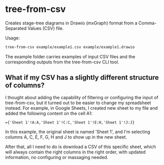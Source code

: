 # tree-from-csv

Creates stage-tree diagrams in Drawio (mxGraph) format from a Comma-Separated Values (CSV) file. 

Usage:

```bash
tree-from-csv example/example1.csv example/example1.drawio
```

The example folder carries examples of input CSV files and the corresponding outputs from the tree-from-csv CLI tool.

## What if my CSV has a slightly different structure of columns?

I thought about adding the capability of filtering or configuring the input of tree-from-csv, but it turned out to be easier to change my spreadsheet instead. For example, in Google Sheets, I created new sheet to my file and added the following content on the cell A1:

```plain
={'Sheet 1'!A:A,'Sheet 1'!C:C,'Sheet 1'!E:H,'Sheet 1'!J:J}
```

 In this example, the original sheet is named 'Sheet 1', and I'm selecting columns A, C, E, F, G, H and J to show up in the new sheet.

After that, all I need to do is download a CSV of this specific sheet, which will always contain the right columns in the right order, with updated information, no configuring or massaging needed.
